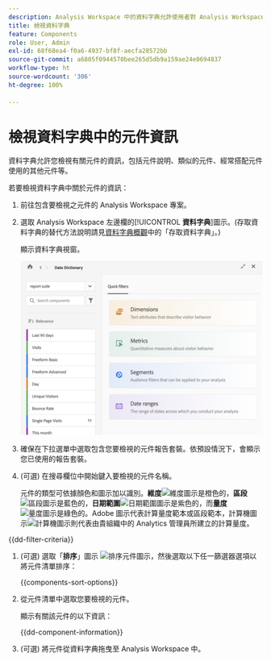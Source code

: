 ```yaml
---
description: Analysis Workspace 中的資料字典允許使用者對 Analysis Workspace 中的各種元件建立目錄和追蹤，包括其預定用途、已核准的元件、重複的元件等等。
title: 檢視資料字典
feature: Components
role: User, Admin
exl-id: 68f68ea4-f0a6-4937-bf8f-aecfa28572bb
source-git-commit: a6805f0944570bee265d5db9a159ae24e0694837
workflow-type: ht
source-wordcount: '306'
ht-degree: 100%

---
```


# 檢視資料字典中的元件資訊

資料字典允許您檢視有關元件的資訊，包括元件說明、類似的元件、經常搭配元件使用的其他元件等。

若要檢視資料字典中關於元件的資訊：

1. 前往包含要檢視之元件的 Analysis Workspace 專案。

1. 選取 Analysis Workspace 左邊欄的&#x200B;[!UICONTROL **資料字典**]&#x200B;圖示。(存取資料字典的替代方法說明請見[資料字典概觀](/help/analyze/analysis-workspace/components/data-dictionary/data-dictionary-overview.md)中的「存取資料字典」。)

   顯示資料字典視窗。

   ![data-dictionary.png](assets/data-dictionary.png)

   <!--double-check this screenshot. I mocked the admin view up a bit to get rid of the Dictionary health tab.-->

1. 確保在下拉選單中選取包含您要檢視的元件報告套裝。依預設情況下，會顯示您已使用的報告套裝。

1. (可選) 在搜尋欄位中開始鍵入要檢視的元件名稱。

   元件的類型可依據顏色和圖示加以識別。**維度**![維度圖示](https://spectrum.adobe.com/static/icons/workflow_18/Smock_Data_18_N.svg)是橙色的，**區段**![區段圖示](https://spectrum.adobe.com/static/icons/workflow_18/Smock_Segmentation_18_N.svg)是藍色的，**日期範圍**![日期範圍圖示](https://spectrum.adobe.com/static/icons/workflow_18/Smock_Calendar_18_N.svg)是紫色的，而&#x200B;**量度**![量度圖示](https://spectrum.adobe.com/static/icons/workflow_18/Smock_Event_18_N.svg)是綠色的。Adobe 圖示代表計算量度範本或區段範本，計算機圖示![計算機圖示](https://spectrum.adobe.com/static/icons/workflow_18/Smock_Calculator_18_N.svg)則代表由貴組織中的 Analytics 管理員所建立的計算量度。

{{dd-filter-criteria}}

1. (可選) 選取「**排序**」圖示 ![排序元件圖示](https://spectrum.adobe.com/static/icons/workflow_18/Smock_SortOrderDown_18_N.svg)，然後選取以下任一篩選器選項以將元件清單排序：

   {{components-sort-options}}

1. 從元件清單中選取您要檢視的元件。

   顯示有關該元件的以下資訊：

   {{dd-component-information}}

1. (可選) 將元件從資料字典拖曳至 Analysis Workspace 中。
